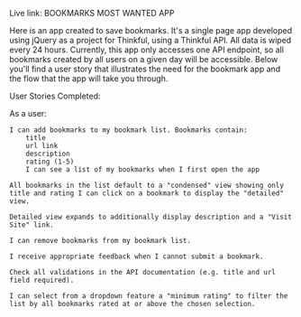 Live link: 
BOOKMARKS MOST WANTED APP



Here is an app created to save bookmarks. It's a single page app developed using jQuery as a project for Thinkful, using a Thinkful API. All data is wiped every 24 hours. Currently, this app only accesses one API endpoint, so all bookmarks created by all users on a given day will be accessible. Below you'll find a user story that illustrates the need for the bookmark app and the flow that the app will take you through.


User Stories Completed:

As a user:

    I can add bookmarks to my bookmark list. Bookmarks contain:
        title
        url link
        description
        rating (1-5)
        I can see a list of my bookmarks when I first open the app

    All bookmarks in the list default to a "condensed" view showing only title and rating I can click on a bookmark to display the "detailed" view.

    Detailed view expands to additionally display description and a "Visit Site" link.

    I can remove bookmarks from my bookmark list.

    I receive appropriate feedback when I cannot submit a bookmark.

    Check all validations in the API documentation (e.g. title and url field required).

    I can select from a dropdown feature a "minimum rating" to filter the list by all bookmarks rated at or above the chosen selection. 
